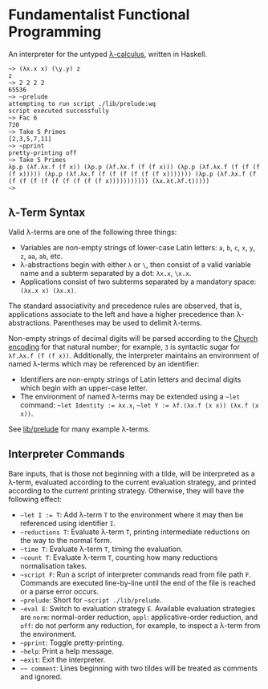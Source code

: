 # Fundamentalist Functional Programming

An interpreter for the untyped [λ-calculus](https://en.wikipedia.org/wiki/Lambda_calculus), written in Haskell.

```
~> (λx.x x) (\y.y) z
z
~> 2 2 2 2
65536
~> ~prelude
attempting to run script ./lib/prelude:wq
script executed successfully
~> Fac 6
720
~> Take 5 Primes
[2,3,5,7,11]
~> ~pprint
pretty-printing off
~> Take 5 Primes
λp.p (λf.λx.f (f x)) (λp.p (λf.λx.f (f (f x))) (λp.p (λf.λx.f (f (f (f (f x))))) (λp.p (λf.λx.f (f (f (f (f (f (f x))))))) (λp.p (λf.λx.f (f (f (f (f (f (f (f (f (f (f x))))))))))) (λx.λt.λf.t)))))
~>
```

## λ-Term Syntax

Valid λ-terms are one of the following three things:

* Variables are non-empty strings of lower-case Latin letters: `a`, `b`, `c`, `x`, `y`, `z`, `aa`, `ab`, etc.
* λ-abstractions begin with either `λ` or `\`, then consist of a valid variable name and a subterm separated by a dot: `λx.x`, `\x.x`.
* Applications consist of two subterms separated by a mandatory space: `(λx.x x) (λx.x)`.

The standard associativity and precedence rules are observed, that is, applications associate to the left and have a higher precedence than λ-abstractions.
Parentheses may be used to delimit λ-terms.

Non-empty strings of decimal digits will be parsed according to the [Church encoding](https://en.wikipedia.org/wiki/Church_encoding) for that natural number; for example, `3` is syntactic sugar for `λf.λx.f (f (f x))`.
Additionally, the interpreter maintains an environment of named λ-terms which may be referenced by an identifier:

* Identifiers are non-empty strings of Latin letters and decimal digits which begin with an upper-case letter.
* The environment of named λ-terms may be extended using a `~let` command: `~let Identity := λx.x`, `~let Y := λf.(λx.f (x x)) (λx.f (x x))`.

See [lib/prelude](lib/prelude) for many example λ-terms.

## Interpreter Commands

Bare inputs, that is those not beginning with a tilde, will be interpreted as a λ-term, evaluated according to the current evaluation strategy, and printed according to the current printing strategy.
Otherwise, they will have the following effect:

* `~let I := T`: Add λ-term `T` to the environment where it may then be referenced using identifier `I`.
* `~reductions T`: Evaluate λ-term `T`, printing intermediate reductions on the way to the normal form.
* `~time T`: Evaluate λ-term `T`, timing the evaluation.
* `~count T`: Evaluate λ-term `T`, counting how many reductions normalisation takes.
* `~script F`: Run a script of interpreter commands read from file path `F`. Commands are executed line-by-line until the end of the file is reached or a parse error occurs.
* `~prelude`: Short for `~script ./lib/prelude`.
* `~eval E`: Switch to evaluation strategy `E`. Available evaluation strategies are `norm`: normal-order reduction, `appl`: applicative-order reduction, and `off`: do not perform any reduction, for example, to inspect a λ-term from the environment.
* `~pprint`: Toggle pretty-printing.
* `~help`: Print a help message.
* `~exit`: Exit the interpreter.
* `~~ comment`: Lines beginning with two tildes will be treated as comments and ignored.
